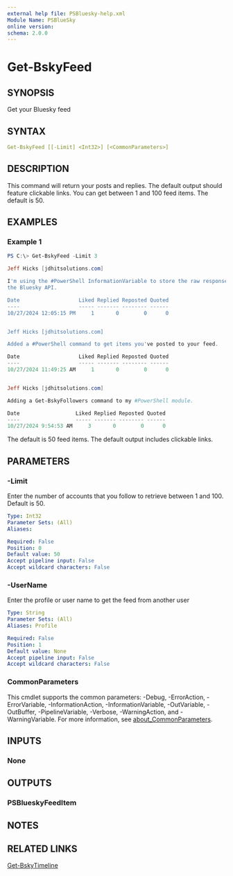 ```yaml
---
external help file: PSBluesky-help.xml
Module Name: PSBlueSky
online version:
schema: 2.0.0
---
```


# Get-BskyFeed

## SYNOPSIS

Get your Bluesky feed

## SYNTAX

```yaml
Get-BskyFeed [[-Limit] <Int32>] [<CommonParameters>]
```

## DESCRIPTION

This command will return your posts and replies. The default output should feature clickable links. You can get between 1 and 100 feed items. The default is 50.

## EXAMPLES

### Example 1

```powershell
PS C:\> Get-BskyFeed -Limit 3

Jeff Hicks [jdhitsolutions.com]

I'm using the #PowerShell InformationVariable to store the raw response from
the Bluesky API.

Date                   Liked Replied Reposted Quoted
----                   ----- ------- -------- ------
10/27/2024 12:05:15 PM     1       0        0      0


Jeff Hicks [jdhitsolutions.com]

Added a #PowerShell command to get items you've posted to your feed.

Date                   Liked Replied Reposted Quoted
----                   ----- ------- -------- ------
10/27/2024 11:49:25 AM     1       0        0      0


Jeff Hicks [jdhitsolutions.com]

Adding a Get-BskyFollowers command to my #PowerShell module.

Date                  Liked Replied Reposted Quoted
----                  ----- ------- -------- ------
10/27/2024 9:54:53 AM     3       0        0      0
```

The default is 50 feed items. The default output includes clickable links.

## PARAMETERS

### -Limit

Enter the number of accounts that you follow to retrieve between 1 and 100.
Default is 50.

```yaml
Type: Int32
Parameter Sets: (All)
Aliases:

Required: False
Position: 0
Default value: 50
Accept pipeline input: False
Accept wildcard characters: False
```

### -UserName

Enter the profile or user name to get the feed from another user

```yaml
Type: String
Parameter Sets: (All)
Aliases: Profile

Required: False
Position: 1
Default value: None
Accept pipeline input: False
Accept wildcard characters: False
```

### CommonParameters

This cmdlet supports the common parameters: -Debug, -ErrorAction, -ErrorVariable, -InformationAction, -InformationVariable, -OutVariable, -OutBuffer, -PipelineVariable, -Verbose, -WarningAction, and -WarningVariable. For more information, see [about_CommonParameters](http://go.microsoft.com/fwlink/?LinkID=113216).

## INPUTS

### None

## OUTPUTS

### PSBlueskyFeedItem

## NOTES

## RELATED LINKS

[Get-BskyTimeline](Get-BskyTimeline.md)

